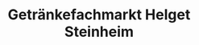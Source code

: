 ---
title: "Getränkefachmarkt Helget Steinheim"
url: /steinheim-am-albuch/getraenkefachmarkt-helget-steinheim/
shop: Getränke
---
